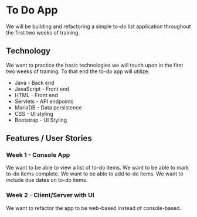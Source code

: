 # To Do App
We will be building and refactoring a simple to-do list application throughout the first two weeks of training.

## Technology
We want to practice the basic technologies we will touch upon in the first two weeks of training. To that end the to-do app will utilize:
 - Java - Back end
 - JavaScript - Front end
 - HTML - Front end
 - Servlets - API endpoints
 - MariaDB - Data persistence 
 - CSS - UI styling
 - Bootstrap - UI Styling

## Features / User Stories
### Week 1 - Console App
We want to be able to view a list of to-do items.
We want to be able to mark to-do items complete.
We want to be able to add to-do items.
We want to include due dates on to-do items.

### Week 2 - Client/Server with UI
We want to refactor the app to be web-based instead of console-based.
